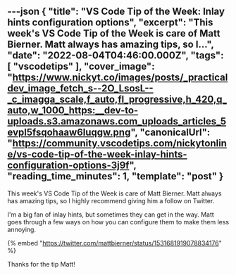 ---json
{
  "title": "VS Code Tip of the Week: Inlay hints configuration options",
  "excerpt": "This week's VS Code Tip of the Week is care of Matt Bierner. Matt always has amazing tips, so I...",
  "date": "2022-08-04T04:46:00.000Z",
  "tags": [
    "vscodetips"
  ],
  "cover_image": "https://www.nickyt.co/images/posts/_practicaldev_image_fetch_s--2O_LsosL--_c_imagga_scale,f_auto,fl_progressive,h_420,q_auto,w_1000_https:__dev-to-uploads.s3.amazonaws.com_uploads_articles_5evpl5fsqohaaw6luqgw.png",
  "canonicalUrl": "https://community.vscodetips.com/nickytonline/vs-code-tip-of-the-week-inlay-hints-configuration-options-3j9f",
  "reading_time_minutes": 1,
  "template": "post"
}
---

This week's VS Code Tip of the Week is care of Matt Bierner. Matt always has amazing tips, so I highly recommend giving him a follow on Twitter.

I'm a big fan of inlay hints, but sometimes they can get in the way. Matt goes through a few ways on how you can configure them to make them less annoying.

{% embed "https://twitter.com/mattbierner/status/1531681919078834176" %}

Thanks for the tip Matt!
